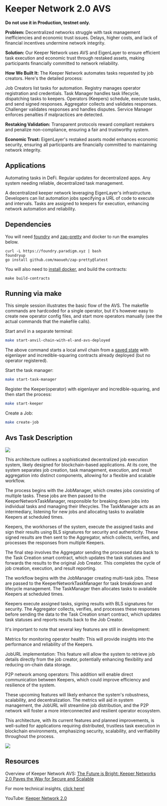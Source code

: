 # Keeper Network 2.0 AVS

<b> Do not use it in Production, testnet only. </b>

 <b>Problem: </b> Decentralized networks struggle with task management inefficiencies and economic trust issues. Delays, higher costs, and lack of financial incentives undermine network integrity.

<b>Solution: </b>Our Keeper Network uses AVS and EigenLayer to ensure efficient task execution and economic trust through restaked assets, making participants financially committed to network reliability.

<b>How We Built It:</b> The Keeper Network automates tasks requested by job creators. Here's the detailed process:

Job Creators list tasks for automation.
Registry manages operator registration and credentials.
Task Manager handles task lifecycle, dispatching tasks to keepers.
Operators (Keepers) schedule, execute tasks, and send signed responses.
Aggregator collects and validates responses.
Challenger validates responses and handles disputes.
Service Manager enforces penalties if malpractices are detected.

<b>Restaking Validation:</b> Transparent protocols reward compliant restakers and penalize non-compliance, ensuring a fair and trustworthy system.

<b>Economic Trust:</b> EigenLayer's restaked assets model enhances economic security, ensuring all participants are financially committed to maintaining network integrity.

## Applications

Automating tasks in DeFi.
Regular updates for decentralized apps.
Any system needing reliable, decentralized task management.


A decentralized keeper network leveraging EigenLayer's infrastructure. Developers can list automation jobs specifying a URL of code to execute and intervals. Tasks are assigned to keepers for execution, enhancing network automation and reliability.

## Dependencies

You will need [foundry](https://book.getfoundry.sh/getting-started/installation) and [zap-pretty](https://github.com/maoueh/zap-pretty) and docker to run the examples below.
```
curl -L https://foundry.paradigm.xyz | bash
foundryup
go install github.com/maoueh/zap-pretty@latest
```
You will also need to [install docker](https://docs.docker.com/get-docker/), and build the contracts:
```
make build-contracts
```

## Running via make

This simple session illustrates the basic flow of the AVS. The makefile commands are hardcoded for a single operator, but it's however easy to create new operator config files, and start more operators manually (see the actual commands that the makefile calls).

Start anvil in a separate terminal:

```bash
make start-anvil-chain-with-el-and-avs-deployed
```

The above command starts a local anvil chain from a [saved state](./tests/anvil/avs-and-eigenlayer-deployed-anvil-state.json) with eigenlayer and incredible-squaring contracts already deployed (but no operator registered).

Start the task manager:

```bash
make start-task-manager
```

Register the Keeper(operator) with eigenlayer and incredible-squaring, and then start the process:

```bash
make start-keeper
```

Create a Job: 

```bash
make create-job
```


## Avs Task Description


![](./diagrams/keepernetwork.png)

This architecture outlines a sophisticated decentralized job execution system, likely designed for blockchain-based applications. At its core, the system separates job creation, task management, execution, and result aggregation into distinct components, allowing for a flexible and scalable workflow.

The process begins with the JobManager, which creates jobs consisting of multiple tasks. These jobs are then passed to the KeeperNetworkTaskManager, responsible for breaking down jobs into individual tasks and managing their lifecycles. The TaskManager acts as an intermediary, listening for new jobs and allocating tasks to available Keepers at scheduled times.

Keepers, the workhorses of the system, execute the assigned tasks and sign their results using BLS signatures for security and authenticity. These signed results are then sent to the Aggregator, which collects, verifies, and processes the responses from multiple Keepers.

The final step involves the Aggregator sending the processed data back to the Task Creation smart contract, which updates the task statuses and forwards the results to the original Job Creator. This completes the cycle of job creation, execution, and result reporting.

The workflow begins with the JobManager creating multi-task jobs. These are passed to the KeeperNetworkTaskManager for task breakdown and lifecycle management. The TaskManager then allocates tasks to available Keepers at scheduled times.

Keepers execute assigned tasks, signing results with BLS signatures for security. The Aggregator collects, verifies, and processes these responses before sending the data to the Task Creation smart contract, which updates task statuses and reports results back to the Job Creator.

It's important to note that several key features are still in development:

Metrics for monitoring operator health: This will provide insights into the performance and reliability of the Keepers.

JobURL implementation: This feature will allow the system to retrieve job details directly from the job creator, potentially enhancing flexibility and reducing on-chain data storage.

P2P network among operators: This addition will enable direct communication between Keepers, which could improve efficiency and resilience of the system.

These upcoming features will likely enhance the system's robustness, scalability, and decentralization. The metrics will aid in system management, the JobURL will streamline job distribution, and the P2P network will foster a more interconnected and resilient operator ecosystem.

This architecture, with its current features and planned improvements, is well-suited for applications requiring distributed, trustless task execution in blockchain environments, emphasizing security, scalability, and verifiability throughout the process.

![](./diagrams/KeeperNetworkAVS.jpg)

## Resources

Overview of Keeper Network AVS: 
[The Future is Bright: Keeper Networks 2.0 Paves the Way for Secure and Scalable](https://mirror.xyz/0x328f573aB35557d52f8822DAda203dCb4B56da37/bCU89iYEUT5bKBLNZz-3k07aSKh0Fm9MKJFxiA46kiQ)

For more technical insights, [click here!](https://mirror.xyz/0x328f573aB35557d52f8822DAda203dCb4B56da37/VbZOuwYU65h0ZmxC7C-D316O_H5qQ8Z6-L-MDxgxXzw)

YouTube: [Keeper Network 2.0](https://www.youtube.com/playlist?list=PLINrQiiidP8Lj7oWX3KSgXRYX3m2bPedu)

